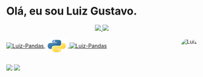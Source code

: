 # Olá, eu sou Luiz Gustavo.

<div align="center">
  <a href="https://github.com/Luiz2006">
  <img height="180em" src="https://github-readme-stats.vercel.app/api?username=Luiz2006&show_icons=true&theme=dark&include_all_commits=true&count_private=true"/>
  <img height="180em" src="https://github-readme-stats.vercel.app/api/top-langs/?username=Luiz2006&layout=compact&show_icons=true&theme=dark&include_all_commits=true&count_private=true"/>
</div>

<div style="display: inline_block"><br>
  <img align="center" alt="Luiz-Pandas" height="35" width="40" src="https://camo.githubusercontent.com/74ed64243ba05754329bc527cd4240ebd1c087a1/68747470733a2f2f73656c656e69756d2e6465762f696d616765732f73656c656e69756d5f6c6f676f5f7371756172655f677265656e2e706e67"/>
  <img align="center" alt="Luiz-Python" height="40" width="60" src="https://raw.githubusercontent.com/devicons/devicon/master/icons/python/python-original.svg">
  <img align="center" alt="Luiz-Pandas" height="50" width="60" src="https://cdn.jsdelivr.net/gh/devicons/devicon/icons/pandas/pandas-original-wordmark.svg" />
  <img align="right" alt="Luiz" height="140" style="border-radius:50px;" src="https://media.discordapp.net/attachments/1061382891516481709/1061386820476215326/emoje_Luiz.png?width=676&height=676">
</div>

##
 
<div>
  <a href="mailto:lg.nunes.souza2006@gmail.com" target="_blank"><img src="https://img.shields.io/badge/Gmail-D14836?style=for-the-badge&logo=gmail&logoColor=white" target="_blank"></a>
  <a href="https://instagram.com/luizinhooo_16" target="_blank"><img src="https://img.shields.io/badge/-Instagram-%23E4405F?style=for-the-badge&logo=instagram&logoColor=white" target="_blank"></a>
<div/>
